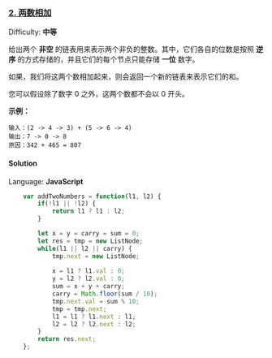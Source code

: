 ### [2\. 两数相加](https://leetcode-cn.com/problems/add-two-numbers/)

Difficulty: **中等**


给出两个 **非空** 的链表用来表示两个非负的整数。其中，它们各自的位数是按照 **逆序** 的方式存储的，并且它们的每个节点只能存储 **一位** 数字。

如果，我们将这两个数相加起来，则会返回一个新的链表来表示它们的和。

您可以假设除了数字 0 之外，这两个数都不会以 0 开头。

**示例：**

```
输入：(2 -> 4 -> 3) + (5 -> 6 -> 4)
输出：7 -> 0 -> 8
原因：342 + 465 = 807
```


#### Solution

Language: **JavaScript**

```JavaScript
    var addTwoNumbers = function(l1, l2) {
        if(!l1 || !l2) {
            return l1 ? l1 : l2;
        }

        let x = y = carry = sum = 0;
        let res = tmp = new ListNode;
        while(l1 || l2 || carry) {
            tmp.next = new ListNode;
            
            x = l1 ? l1.val : 0;
            y = l2 ? l2.val : 0;
            sum = x + y + carry;
            carry = Math.floor(sum / 10);
            tmp.next.val = sum % 10;
            tmp = tmp.next;
            l1 = l1 ? l1.next : l1;
            l2 = l2 ? l2.next : l2;
        }
        return res.next;
    };
```